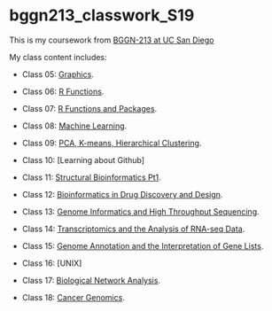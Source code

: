 # bggn213_classwork_S19

This is my coursework from [BGGN-213 at UC San Diego](https://bioboot.github.io/bggn213_S19/lectures/#10)

My class content includes:

- Class 05: [Graphics](https://github.com/klemoine/bggn213/blob/master/Class05/Class05.md).

- Class 06: [R Functions](https://github.com/klemoine/bggn213/blob/master/Class06/class6.md).

- Class 07: [R Functions and Packages](https://github.com/klemoine/bggn213/blob/master/Class07/Class07.md). 

- Class 08: [Machine Learning](https://github.com/klemoine/bggn213/blob/master/Class08/Class08.md).

- Class 09: [PCA, K-means, Hierarchical Clustering](https://github.com/klemoine/bggn213/blob/master/Class09/Class09.md).

- Class 10: [Learning about Github]

- Class 11: [Structural Bioinformatics Pt1](https://github.com/klemoine/bggn213/blob/master/class11/Class11.md).

- Class 12: [Bioinformatics in Drug Discovery and Design](https://github.com/klemoine/bggn213/blob/master/class12/Class12.md).

- Class 13: [Genome Informatics and High Throughput Sequencing](https://github.com/klemoine/bggn213/blob/master/Class13/Class13.md).

- Class 14: [Transcriptomics and the Analysis of RNA-seq Data](https://github.com/klemoine/bggn213/blob/master/Class14/Class14.md).

- Class 15: [Genome Annotation and the Interpretation of Gene Lists](https://github.com/klemoine/bggn213/blob/master/Class15/Class15.md).

- Class 16: [UNIX]

- Class 17: [Biological Network Analysis](https://github.com/klemoine/bggn213/blob/master/Class17/Class17.md).

- Class 18: [Cancer Genomics](https://github.com/klemoine/bggn213/blob/master/Class18/Class18.md).

